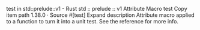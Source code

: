 test in std::prelude::v1 - Rust
std
::
prelude
::
v1
Attribute Macro
test
Copy item path
1.38.0
·
Source
#[test]
Expand description
Attribute macro applied to a function to turn it into a unit test.
See
the reference
for more info.